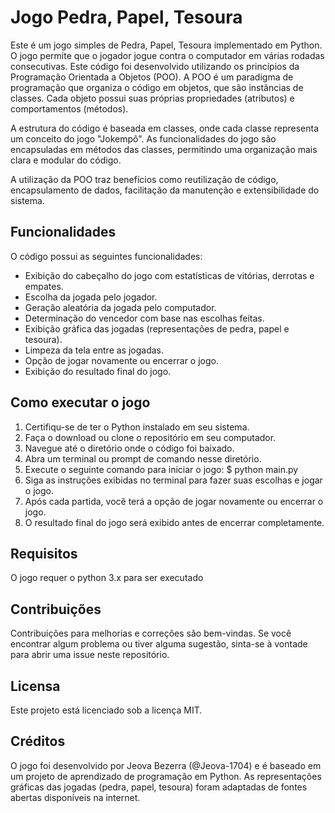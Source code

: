 # Jogo Pedra, Papel, Tesoura
Este é um jogo simples de Pedra, Papel, Tesoura implementado em Python. O jogo permite que o jogador jogue contra o computador em várias rodadas consecutivas. Este código foi desenvolvido utilizando os princípios da Programação Orientada a Objetos (POO). A POO é um paradigma de programação que organiza o código em objetos, que são instâncias de classes. Cada objeto possui suas próprias propriedades (atributos) e comportamentos (métodos).

A estrutura do código é baseada em classes, onde cada classe representa um conceito do jogo "Jokempô". As funcionalidades do jogo são encapsuladas em métodos das classes, permitindo uma organização mais clara e modular do código.

A utilização da POO traz benefícios como reutilização de código, encapsulamento de dados, facilitação da manutenção e extensibilidade do sistema.

## Funcionalidades
O código possui as seguintes funcionalidades:
- Exibição do cabeçalho do jogo com estatísticas de vitórias, derrotas e empates.
- Escolha da jogada pelo jogador.
- Geração aleatória da jogada pelo computador.
- Determinação do vencedor com base nas escolhas feitas.
- Exibição gráfica das jogadas (representações de pedra, papel e tesoura).
- Limpeza da tela entre as jogadas.
- Opção de jogar novamente ou encerrar o jogo.
- Exibição do resultado final do jogo.

## Como executar o jogo
1. Certifiqu-se de ter o Python instalado em seu sistema.
2. Faça o download ou clone o repositório em seu computador.
3. Navegue até o diretório onde o código foi baixado.
4. Abra um terminal ou prompt de comando nesse diretório.
5. Execute o seguinte comando para iniciar o jogo:
 $ python main.py 
6. Siga as instruções exibidas no terminal para fazer suas escolhas e jogar o jogo.
7. Após cada partida, você terá a opção de jogar novamente ou encerrar o jogo.
8. O resultado final do jogo será exibido antes de encerrar completamente.

## Requisitos 
O jogo requer o python 3.x para ser executado 

## Contribuições 
Contribuições para melhorias e correções são bem-vindas. Se você encontrar algum problema ou tiver alguma sugestão, sinta-se à vontade para abrir uma issue neste repositório.

## Licensa 
Este projeto está licenciado sob a licença MIT.

## Créditos
O jogo foi desenvolvido por Jeova Bezerra (@Jeova-1704) e é baseado em um projeto de aprendizado de programação em Python. As representações gráficas das jogadas (pedra, papel, tesoura) foram adaptadas de fontes abertas disponíveis na internet.



